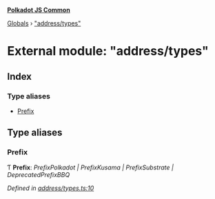 **[Polkadot JS Common](../README.md)**

[Globals](../globals.md) › ["address/types"](_address_types_.md)

# External module: "address/types"

## Index

### Type aliases

* [Prefix](_address_types_.md#prefix)

## Type aliases

###  Prefix

Ƭ **Prefix**: *PrefixPolkadot | PrefixKusama | PrefixSubstrate | DeprecatedPrefixBBQ*

*Defined in [address/types.ts:10](https://github.com/polkadot-js/common/blob/a5d2369/packages/util-crypto/src/address/types.ts#L10)*